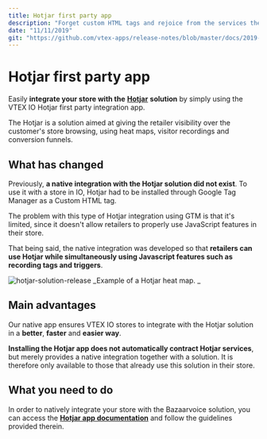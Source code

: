 ```yaml
---
title: Hotjar first party app
description: "Forget custom HTML tags and rejoice from the services the Hotjar solution provides. A native integration of the solution with IO stores is now a reality thanks to this new 1st party app."
date: "11/11/2019"
git: "https://github.com/vtex-apps/release-notes/blob/master/docs/2019-week-43-44/hotjar-first-party-app.md"
---
```


# Hotjar first party app

Easily **integrate your store with the** [**Hotjar**](https://www.hotjar.com/tour) **solution** by simply using the VTEX IO Hotjar first party integration app. 

<div class="alert alert-info">  
The Hotjar is a solution aimed at giving the retailer visibility over the customer's store browsing, using heat maps, visitor recordings and conversion funnels.
</div>

## What has changed

Previously, **a native integration with the Hotjar solution did not exist**. To use it with a store in IO, Hotjar had to be installed through Google Tag Manager as a Custom HTML tag.

The problem with this type of Hotjar integration using GTM is that it's limited, since it doesn't allow retailers to properly use JavaScript features in their store.

That being said, the native integration was developed so that **retailers can use Hotjar while simultaneously using Javascript features such as recording tags and triggers**.

![hotjar-solution-release](https://user-images.githubusercontent.com/52087100/68599770-f0786080-047f-11ea-95a8-1dab496a776c.png)
_Example of a Hotjar heat map. _

## Main advantages 

Our native app ensures VTEX IO stores to integrate with the Hotjar solution in a **better**, **faster** and **easier way**.

<div class="alert alert-warning">
<strong>Installing the Hotjar app does not automatically contract Hotjar services</strong>, but merely provides a native integration together with a solution. It is therefore only available to those that already use this solution in their store.
</div>

## What you need to do

In order to natively integrate your store with the Bazaarvoice solution, you can access the [**Hotjar app documentation**](https://vtex.io/docs/app/vtex.hotjar) and follow the guidelines provided therein.
